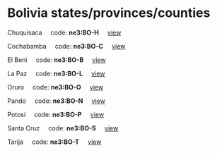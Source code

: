 # Bolivia states/provinces/counties
Chuquisaca&nbsp;&nbsp;&nbsp;&nbsp;&nbsp;code: **ne3:BO-H**&nbsp;&nbsp;&nbsp;&nbsp;&nbsp;[view](../../export/geojson/medium/ne3/bo/h.geojson)&nbsp;&nbsp;&nbsp;&nbsp;&nbsp;


Cochabamba&nbsp;&nbsp;&nbsp;&nbsp;&nbsp;code: **ne3:BO-C**&nbsp;&nbsp;&nbsp;&nbsp;&nbsp;[view](../../export/geojson/medium/ne3/bo/c.geojson)&nbsp;&nbsp;&nbsp;&nbsp;&nbsp;


El Beni&nbsp;&nbsp;&nbsp;&nbsp;&nbsp;code: **ne3:BO-B**&nbsp;&nbsp;&nbsp;&nbsp;&nbsp;[view](../../export/geojson/medium/ne3/bo/b.geojson)&nbsp;&nbsp;&nbsp;&nbsp;&nbsp;


La Paz&nbsp;&nbsp;&nbsp;&nbsp;&nbsp;code: **ne3:BO-L**&nbsp;&nbsp;&nbsp;&nbsp;&nbsp;[view](../../export/geojson/medium/ne3/bo/l.geojson)&nbsp;&nbsp;&nbsp;&nbsp;&nbsp;


Oruro&nbsp;&nbsp;&nbsp;&nbsp;&nbsp;code: **ne3:BO-O**&nbsp;&nbsp;&nbsp;&nbsp;&nbsp;[view](../../export/geojson/medium/ne3/bo/o.geojson)&nbsp;&nbsp;&nbsp;&nbsp;&nbsp;


Pando&nbsp;&nbsp;&nbsp;&nbsp;&nbsp;code: **ne3:BO-N**&nbsp;&nbsp;&nbsp;&nbsp;&nbsp;[view](../../export/geojson/medium/ne3/bo/n.geojson)&nbsp;&nbsp;&nbsp;&nbsp;&nbsp;


Potosí&nbsp;&nbsp;&nbsp;&nbsp;&nbsp;code: **ne3:BO-P**&nbsp;&nbsp;&nbsp;&nbsp;&nbsp;[view](../../export/geojson/medium/ne3/bo/p.geojson)&nbsp;&nbsp;&nbsp;&nbsp;&nbsp;


Santa Cruz&nbsp;&nbsp;&nbsp;&nbsp;&nbsp;code: **ne3:BO-S**&nbsp;&nbsp;&nbsp;&nbsp;&nbsp;[view](../../export/geojson/medium/ne3/bo/s.geojson)&nbsp;&nbsp;&nbsp;&nbsp;&nbsp;


Tarija&nbsp;&nbsp;&nbsp;&nbsp;&nbsp;code: **ne3:BO-T**&nbsp;&nbsp;&nbsp;&nbsp;&nbsp;[view](../../export/geojson/medium/ne3/bo/t.geojson)&nbsp;&nbsp;&nbsp;&nbsp;&nbsp;

